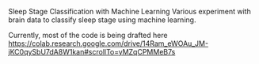 Sleep Stage Classification with Machine Learning
Various experiment with brain data to classify sleep stage using machine learning.

Currently, most of the code is being drafted here https://colab.research.google.com/drive/14Ram_eWOAu_JM-jKC0qySbU7dA8W1kan#scrollTo=yMZqCPMMeB7s
